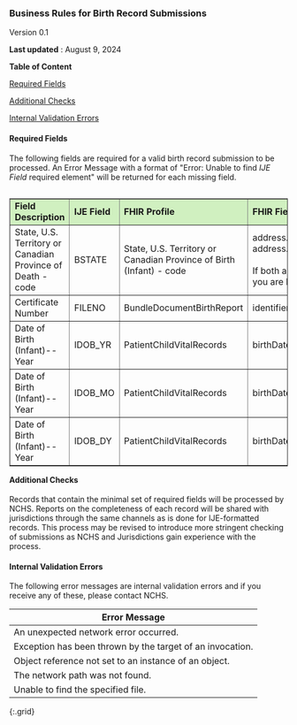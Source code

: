 ### Business Rules for Birth Record Submissions

Version 0.1

**Last updated** : August 9, 2024

**Table of Content**

[Required Fields](#required-fields)

[Additional Checks](#additional-checks)

[Internal Validation Errors](#internal-validation-errors)

#### Required Fields

The following fields are required for a valid birth record submission to be processed. 
An Error Message with a format of "Error: Unable to find _IJE Field_ required element" will be returned for each missing field.


<table align="left" border="1" cellpadding="1" cellspacing="1" style="width:100%;">
    <colgroup>
       <col span="1" style="width: 40%;">
	   <col span="1" style="width: 10%;">
    </colgroup>
	<tbody>
		<tr>
			<td style="background-color:#D0F0C0;"><b>Field Description</b></td>
			<td style="background-color:#D0F0C0;"><b>IJE Field</b></td>
			<td style="background-color:#D0F0C0;"><b>FHIR Profile</b></td>
            <td style="background-color:#D0F0C0;"><b>FHIR Field</b></td>
		</tr>
		<tr>
			<td>State, U.S. Territory or Canadian Province of Death - code</td>
			<td>BSTATE</td>
			<td>State, U.S. Territory or Canadian Province of Birth (Infant) - code</td>
            <td>address.state <strong>or</strong> address.state.extension[nationalReportingJurisdictionId] 
            <br><br>If both are provided, the extension will override. Unless you are NYC, recommend using address.state <strong>only.</strong></td>
		</tr>
		<tr>
			<td>Certificate Number</td>
			<td>FILENO</td>
			<td>BundleDocumentBirthReport</td>
            <td>identifier.extension[certificateNumber].value</td>
		</tr>
		<tr>
			<td>Date of Birth (Infant)--Year</td>
			<td>IDOB_YR</td>
			<td>PatientChildVitalRecords</td>
            <td>birthDate.value</td>
		</tr>
		<tr>
			<td>Date of Birth (Infant)--Year</td>
			<td>IDOB_MO</td>
			<td>PatientChildVitalRecords</td>
            <td>birthDate.value</td>
		</tr>
		<tr>
			<td>Date of Birth (Infant)--Year</td>
			<td>IDOB_DY</td>
			<td>PatientChildVitalRecords</td>
            <td>birthDate.value</td>
		</tr>
	</tbody>
</table>

#### Additional Checks

Records that contain the minimal set of required fields will be processed by NCHS.  Reports on the completeness of each record will be shared with jurisdictions through the same channels as is done for IJE-formatted records.  This process may be revised to introduce more stringent checking of submissions as NCHS and Jurisdictions gain experience with the process.


#### Internal Validation Errors

The following error messages are internal validation errors and if you receive any of these, please contact NCHS.

| **Error Message** |
| --- |
| An unexpected network error occurred. |
| Exception has been thrown by the target of an invocation. |
| Object reference not set to an instance of an object. |
| The network path was not found. |
| Unable to find the specified file. |
{:.grid}

